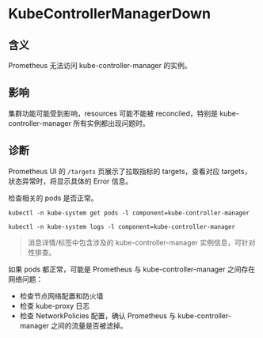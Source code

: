 
# KubeControllerManagerDown

## 含义

Prometheus 无法访问 kube-controller-manager 的实例。

## 影响

集群功能可能受到影响，resources 可能不能被 reconciled，特别是 kube-controller-manager 所有实例都出现问题时。

## 诊断

Prometheus UI 的 `/targets` 页展示了拉取指标的 targets，查看对应 targets，状态异常时，将显示具体的 Error 信息。  

检查相关的 pods 是否正常。

```shell
kubectl -n kube-system get pods -l component=kube-controller-manager

kubectl -n kube-system logs -l component=kube-controller-manager
```

> 消息详情/标签中包含涉及的 kube-controller-manager 实例信息，可针对性排查。

如果 pods 都正常，可能是 Prometheus 与 kube-controller-manager 之间存在网络问题：

- 检查节点网络配置和防火墙
- 检查 kube-proxy 日志
- 检查 NetworkPolicies 配置，确认 Prometheus 与 kube-controller-manager 之间的流量是否被滤掉。